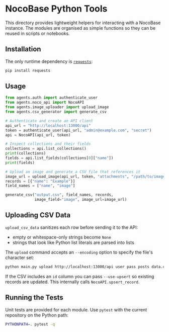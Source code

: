 # NocoBase Python Tools

This directory provides lightweight helpers for interacting with a NocoBase instance.
The modules are organised as simple functions so they can be reused in scripts or
notebooks.

## Installation

The only runtime dependency is [`requests`](https://pypi.org/project/requests/):

```bash
pip install requests
```

## Usage

```python
from agents.auth import authenticate_user
from agents.noco_api import NocoAPI
from agents.image_uploader import upload_image
from agents.csv_generator import generate_csv

# Authenticate and create an API client
api_url = "http://localhost:13000/api"
token = authenticate_user(api_url, "admin@example.com", "secret")
api = NocoAPI(api_url, token)

# Inspect collections and their fields
collections = api.list_collections()
print(collections)
fields = api.list_fields(collections[0]["name"])
print(fields)

# Upload an image and generate a CSV file that references it
image_url = upload_image(api_url, token, "attachments", "/path/to/image.png")
records = [{"name": "Example"}]
field_names = ["name", "image"]

generate_csv("output.csv", field_names, records,
             image_field="image", image_url=image_url)
```

## Uploading CSV Data

`upload_csv_data` sanitizes each row before sending it to the API:

- empty or whitespace-only strings become `None`
- strings that look like Python list literals are parsed into lists

The `upload` command accepts an `--encoding` option to specify the file's character set:

```bash
python main.py upload http://localhost:13000/api user pass posts data.csv --encoding latin-1
```

If the CSV includes an `id` column you can pass `--use-upsert` so existing records are updated. This internally calls `NocoAPI.upsert_record`.

## Running the Tests

Unit tests are provided for each module. Use `pytest` with the current
repository on the Python path:

```bash
PYTHONPATH=. pytest -q
```
